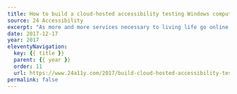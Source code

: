 ```yaml
---
title: How to build a cloud-hosted accessibility testing Windows computer using Amazon WorkSpaces
source: 24 Accessibility
excerpt: "As more and more services necessary to living life go online, it becomes imperative to ensure that everyone—regardless of ability or circumstance—can use the websites that host them"
date: 2017-12-17
year: 2017
eleventyNavigation:
  key: {{ title }}
  parent: {{ year }}
  order: 11
  url: https://www.24a11y.com/2017/build-cloud-hosted-accessibility-testing-windows-computer-using-amazon-workspaces/
permalink: false
---
```

